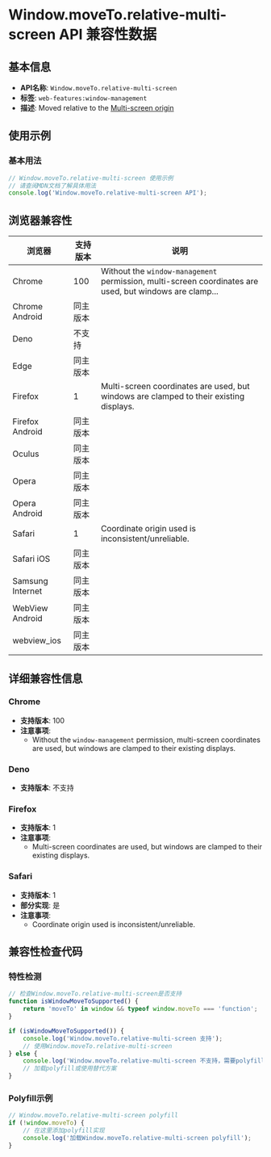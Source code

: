 # Window.moveTo.relative-multi-screen API 兼容性数据

## 基本信息

- **API名称**: `Window.moveTo.relative-multi-screen`
- **标签**: `web-features:window-management`
- **描述**: Moved relative to the [Multi-screen origin](https://developer.mozilla.org/docs/Web/API/Window_Management_API/Multi-screen_origin)

## 使用示例

### 基本用法

```javascript
// Window.moveTo.relative-multi-screen 使用示例
// 请查阅MDN文档了解具体用法
console.log('Window.moveTo.relative-multi-screen API');
```

## 浏览器兼容性

| 浏览器 | 支持版本 | 说明 |
|--------|----------|------|
| Chrome | 100 | Without the `window-management` permission, multi-screen coordinates are used, but windows are clamp... |
| Chrome Android | 同主版本 |  |
| Deno | 不支持 |  |
| Edge | 同主版本 |  |
| Firefox | 1 | Multi-screen coordinates are used, but windows are clamped to their existing displays. |
| Firefox Android | 同主版本 |  |
| Oculus | 同主版本 |  |
| Opera | 同主版本 |  |
| Opera Android | 同主版本 |  |
| Safari | 1 | Coordinate origin used is inconsistent/unreliable. |
| Safari iOS | 同主版本 |  |
| Samsung Internet | 同主版本 |  |
| WebView Android | 同主版本 |  |
| webview_ios | 同主版本 |  |

## 详细兼容性信息

### Chrome

- **支持版本**: 100
- **注意事项**:
  - Without the `window-management` permission, multi-screen coordinates are used, but windows are clamped to their existing displays.

### Deno

- **支持版本**: 不支持

### Firefox

- **支持版本**: 1
- **注意事项**:
  - Multi-screen coordinates are used, but windows are clamped to their existing displays.

### Safari

- **支持版本**: 1
- **部分实现**: 是
- **注意事项**:
  - Coordinate origin used is inconsistent/unreliable.

## 兼容性检查代码

### 特性检测

```javascript
// 检查Window.moveTo.relative-multi-screen是否支持
function isWindowMoveToSupported() {
    return 'moveTo' in window && typeof window.moveTo === 'function';
}

if (isWindowMoveToSupported()) {
    console.log('Window.moveTo.relative-multi-screen 支持');
    // 使用Window.moveTo.relative-multi-screen
} else {
    console.log('Window.moveTo.relative-multi-screen 不支持，需要polyfill');
    // 加载polyfill或使用替代方案
}
```

### Polyfill示例

```javascript
// Window.moveTo.relative-multi-screen polyfill
if (!window.moveTo) {
    // 在这里添加polyfill实现
    console.log('加载Window.moveTo.relative-multi-screen polyfill');
}
```


